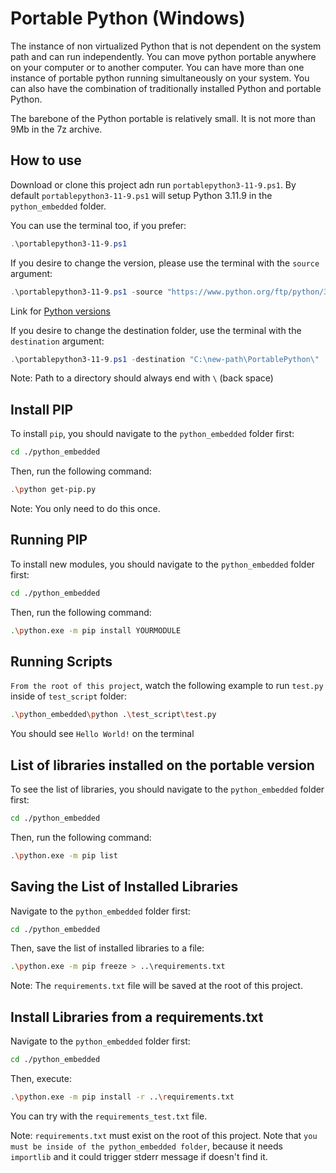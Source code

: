 # Portable Python (Windows)

The instance of non virtualized Python that is not dependent on the system path and can run independently. You can move python portable anywhere on your computer or to another computer. You can have more than one instance of portable python running simultaneously on your system. You can also have the combination of traditionally installed Python and portable Python.

The barebone of the Python portable is relatively small. It is not more than 9Mb in the 7z archive.

## How to use

Download or clone this project adn run ``portablepython3-11-9.ps1``. By default ``portablepython3-11-9.ps1`` will setup Python 3.11.9 in the ``python_embedded`` folder.

You can use the terminal too, if you prefer:

```powershell
.\portablepython3-11-9.ps1
```

If you desire to change the version, please use the terminal with the `source` argument:

```powershell
.\portablepython3-11-9.ps1 -source "https://www.python.org/ftp/python/3.9.10/python-3.9.10-embed-amd64.zip"
```

Link for [Python versions](https://www.python.org/downloads/windows/)

If you desire to change the destination folder, use the terminal with the `destination` argument:

```powershell
.\portablepython3-11-9.ps1 -destination "C:\new-path\PortablePython\"
```

Note: Path to a directory should always end with `\` (back space)

## Install PIP

To install ``pip``, you should navigate to the ``python_embedded`` folder first:

```bash
cd ./python_embedded
```

Then, run the following command:

```bash
.\python get-pip.py
```

Note: You only need to do this once.

## Running PIP

To install new modules, you should navigate to the ``python_embedded`` folder first:

```bash
cd ./python_embedded
```

Then, run the following command:

```bash
.\python.exe -m pip install YOURMODULE
```


## Running Scripts

``From the root of this project``, watch the following example to run ``test.py`` inside of ``test_script`` folder:

```bash
.\python_embedded\python .\test_script\test.py
```

You should see `Hello World!` on the terminal


## List of libraries installed on the portable version

To see the list of libraries, you should navigate to the ``python_embedded`` folder first:

```bash
cd ./python_embedded
```

Then, run the following command:

```bash
.\python.exe -m pip list
```

## Saving the List of Installed Libraries

Navigate to the ``python_embedded`` folder first:

```bash
cd ./python_embedded
```

Then, save the list of installed libraries to a file:

```bash
.\python.exe -m pip freeze > ..\requirements.txt
```

Note: The ``requirements.txt`` file will be saved at the root of this project.

## Install Libraries from a requirements.txt

Navigate to the ``python_embedded`` folder first:

```bash
cd ./python_embedded
```

Then, execute:

```bash
.\python.exe -m pip install -r ..\requirements.txt
```

You can try with the ``requirements_test.txt`` file.

Note: `requirements.txt` must exist on the root of this project. Note that `you must be inside of the python_embedded folder`, because it needs ``importlib`` and it could trigger stderr message if doesn't find it. 